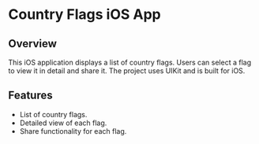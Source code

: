 # Country Flags iOS App

## Overview
This iOS application displays a list of country flags. Users can select a flag to view it in detail and share it. The project uses UIKit and is built for iOS.

## Features
- List of country flags.
- Detailed view of each flag.
- Share functionality for each flag.
